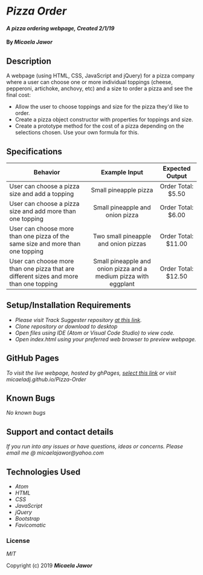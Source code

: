 # _Pizza Order_

#### _A pizza ordering webpage, Created 2/1/19_

#### By _**Micaela Jawor**_

## Description

A webpage (using HTML, CSS, JavaScript and jQuery) for a pizza company where a user can choose one or more individual toppings (cheese, pepperoni, artichoke, anchovy, etc) and a size to order a pizza and see the final cost:

 - Allow the user to choose toppings and size for the pizza they'd like to order.
 - Create a pizza object constructor with properties for toppings and size.
 - Create a prototype method for the cost of a pizza depending on the selections chosen. Use your own formula for this.

## Specifications

| Behavior | Example Input | Expected Output |
| --- | :---: | :---: |
| User can choose a pizza size and add a topping | Small pineapple pizza | Order Total: $5.50 |
| User can choose a pizza size and add more than one topping | Small pineapple and onion pizza | Order Total: $6.00 |
| User can choose more than one pizza of the same size and more than one topping | Two small pineapple and onion pizzas | Order Total: $11.00 |
|User can choose more than one pizza that are different sizes and more than one topping | Small pineapple and onion pizza and a medium pizza with eggplant | Order Total: $12.50 |

## Setup/Installation Requirements

* _Please visit Track Suggester repository <a href="https://github.com/MicaelaDJ/Pizza-Order">at this link</a>._
* _Clone repository or download to desktop_
* _Open files using IDE (Atom or Visual Code Studio) to view code._
* _Open index.html using your preferred web browser to preview webpage._


## GitHub Pages

_To visit the live webpage, hosted by ghPages, <a href="https://micaeladj.github.io/Pizza-Order/">select this link</a> or visit micaeladj.github.io/Pizza-Order_

## Known Bugs

_No known bugs_

## Support and contact details

_If you run into any issues or have questions, ideas or concerns.  Please email me @ micaelajawor@yahoo.com_

## Technologies Used

* _Atom_
* _HTML_
* _CSS_
* _JavaScript_
* _jQuery_
* _Bootstrap_
* _Favicomatic_

### License

*MIT*

Copyright (c) 2019 **_Micaela Jawor_**
